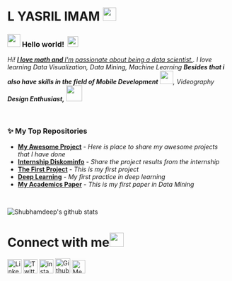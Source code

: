 # L YASRIL IMAM <img src="https://github.com/yasrilimam98/Assets/Developer.gif" width="30px">


<!-- 
    &nbsp; [![HitCount](http://hits.dwyl.com/TheDudeThatCode/TheDudeThatCode.svg)](http://hits.dwyl.com/TheDudeThatCode/TheDudeThatCode) 
-->

### <img src="https://github.com/yasrilimam98/yasrilimam-readme/Assets/Hi.gif" width="29px"> **Hello world!** &nbsp;<img src="https://github.com/yasrilimam98/yasrilimam-readme/blob/main/Assets/Earth.gif" width="24px">

<p>
  <em>
    Hi! <a href="https://yasrilimam98.github.io/"> <b>I love math and </b>I'm passionate about being a data scientist.</a>.  
     I love learning Data Visualization, Data Mining, Machine Learning <b>Besides that i also have skills in the field of Mobile Development</b> <img src="https://github.com/yasrilimam98/yasrilimam-readme/blob/main/Assets/Developer.gif" width="30px">, Videography <b>Design    Enthusiast,</b>&nbsp;<img src=https://github.com/yasrilimam98/yasrilimam-readme/blob/main/Assets/Designer.gif" width="36px"> 
  </em>  
</p>

<br>

### ✨ My Top Repositories


- [**My Awesome Project**](https://github.com/yasrilimam98/spk-kontrasepsi-swift) - *Here is place to share my awesome projects that I have done*
- [**Internship Diskominfo**](https://github.com/yasrilimam98/Foods-Apps-flutter) - *Share the project results from the internship*
- [**The First Project**](https://github.com/yasrilimam98/web-ecommerce-php) - *This is my first project*
- [**Deep Learning**](https://github.com/yasrilimam98/CNN-Klasifikasi-tumor) - *My first practice in deep learning*
- [**My Academics Paper**](https://github.com/yasrilimam98/klasifikasi-penyakit-jantung) - *This is my first paper in Data Mining*


<br>


![Shubhamdeep's github stats](https://github-readme-stats.vercel.app/api?username=yasrilimam98&show_icons=true&hide_border=true)


# Connect with me<img src="https://github.com/yasrilimam98/yasrilimam-readme/blob/main/Assets/Handshake.gif" height="32px">



[<img src="https://github.com/yasrilimam98/yasrilimam-readme/blob/main/Assets/Linkedin.svg" alt="Linkedin Logo" width="32">](https://www.linkedin.com/in/l-yasril-imam-950abb155/)  [<img src="https://github.com/yasrilimam98/yasrilimam-readme/blob/main/Assets/Twitter.svg" alt="Twitter Logo" width="32">](https://twitter.com/yasrieel)  [<img src="https://github.com/yasrilimam98/yasrilimam-readme/blob/main/Assets/Instagram.svg" alt="instagram logo" width="32">](https://www.instagram.com/yasril.imam/) [<img src="https://cdn.svgporn.com/logos/github-icon.svg" alt="Github logo" width="34">](https://github.com/yasrilimam98)  [<img src="https://cdn.svgporn.com/logos/medium.svg" alt="Medium Logo" width="30">](https://medium.com/@yasrilimam)
<br>
<br>



